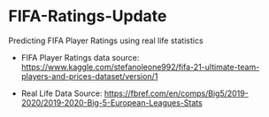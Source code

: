 # FIFA-Ratings-Update
Predicting FIFA Player Ratings using real life statistics 

- FIFA Player Ratings data source: https://www.kaggle.com/stefanoleone992/fifa-21-ultimate-team-players-and-prices-dataset/version/1

- Real Life Data Source: https://fbref.com/en/comps/Big5/2019-2020/2019-2020-Big-5-European-Leagues-Stats
